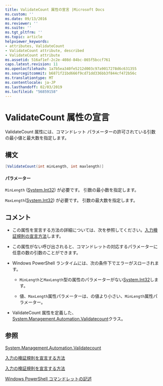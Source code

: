 ```yaml
---
title: ValidateCount 属性の宣言 |Microsoft Docs
ms.custom: ''
ms.date: 09/13/2016
ms.reviewer: ''
ms.suite: ''
ms.tgt_pltfrm: ''
ms.topic: article
helpviewer_keywords:
- attributes, ValidateCount
- ValidateCount attribute, described
- ValidateCount attribute
ms.assetid: 516af1ef-2c2e-408d-84bc-865f5bccf761
caps.latest.revision: 11
ms.openlocfilehash: 1a7b5ea340fe5212d003c97a9017278d6c631355
ms.sourcegitcommit: b6871f21bd666f9cd71dd336bb3f844cf472b56c
ms.translationtype: MT
ms.contentlocale: ja-JP
ms.lasthandoff: 02/03/2019
ms.locfileid: "56859158"
---
```

# <a name="validatecount-attribute-declaration"></a>ValidateCount 属性の宣言

ValidateCount 属性には、コマンドレット パラメーターの許可されている引数の最小値と最大数を指定します。

## <a name="syntax"></a>構文

```csharp
[ValidateCount(int minLength, int maxlength)]
```

#### <a name="parameters"></a>パラメーター

`MinLength` ([System.Int32](/dotnet/api/System.Int32)) が必要です。 引数の最小数を指定します。

`MaxLength`([System.Int32](/dotnet/api/System.Int32)) が必要です。 引数の最大数を指定します。

## <a name="remarks"></a>コメント

- この属性を宣言する方法の詳細については、次を参照してください。[入力検証規則の宣言方法](http://msdn.microsoft.com/en-us/544c2100-62ba-4be4-b2a2-cc0d4e4fc45b)します。

- この属性がない呼び出されると、コマンドレットの対応するパラメーターに任意の数の引数のことができます。

- Windows PowerShell ランタイムには、次の条件下でエラーがスローされます。

    - `MinLength`と`MaxLength`型の属性のパラメーターがない[System.Int32](/dotnet/api/System.Int32)します。

    - 値、`MaxLength`属性パラメーターは、の値より小さい、`MinLength`属性パラメーター。

- ValidateCount 属性を定義した、 [System.Management.Automation.Validatecount](/dotnet/api/System.Management.Automation.ValidateCount)クラス。

## <a name="see-also"></a>参照

[System.Management.Automation.Validatecount](/dotnet/api/System.Management.Automation.ValidateCount)

[入力の検証規則を宣言する方法](http://msdn.microsoft.com/en-us/544c2100-62ba-4be4-b2a2-cc0d4e4fc45b)

[入力の検証規則を宣言する方法](http://msdn.microsoft.com/en-us/544c2100-62ba-4be4-b2a2-cc0d4e4fc45b)

[Windows PowerShell コマンドレットの記述](./writing-a-windows-powershell-cmdlet.md)
